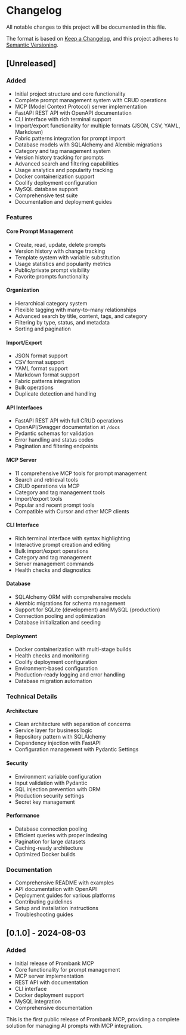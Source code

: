 # Changelog

All notable changes to this project will be documented in this file.

The format is based on [Keep a Changelog](https://keepachangelog.com/en/1.0.0/),
and this project adheres to [Semantic Versioning](https://semver.org/spec/v2.0.0.html).

## [Unreleased]

### Added
- Initial project structure and core functionality
- Complete prompt management system with CRUD operations
- MCP (Model Context Protocol) server implementation
- FastAPI REST API with OpenAPI documentation
- CLI interface with rich terminal support
- Import/export functionality for multiple formats (JSON, CSV, YAML, Markdown)
- Fabric patterns integration for prompt import
- Database models with SQLAlchemy and Alembic migrations
- Category and tag management system
- Version history tracking for prompts
- Advanced search and filtering capabilities
- Usage analytics and popularity tracking
- Docker containerization support
- Coolify deployment configuration
- MySQL database support
- Comprehensive test suite
- Documentation and deployment guides

### Features

#### Core Prompt Management
- Create, read, update, delete prompts
- Version history with change tracking
- Template system with variable substitution
- Usage statistics and popularity metrics
- Public/private prompt visibility
- Favorite prompts functionality

#### Organization
- Hierarchical category system
- Flexible tagging with many-to-many relationships
- Advanced search by title, content, tags, and category
- Filtering by type, status, and metadata
- Sorting and pagination

#### Import/Export
- JSON format support
- CSV format support
- YAML format support
- Markdown format support
- Fabric patterns integration
- Bulk operations
- Duplicate detection and handling

#### API Interfaces
- FastAPI REST API with full CRUD operations
- OpenAPI/Swagger documentation at `/docs`
- Pydantic schemas for validation
- Error handling and status codes
- Pagination and filtering endpoints

#### MCP Server
- 11 comprehensive MCP tools for prompt management
- Search and retrieval tools
- CRUD operations via MCP
- Category and tag management tools
- Import/export tools
- Popular and recent prompt tools
- Compatible with Cursor and other MCP clients

#### CLI Interface
- Rich terminal interface with syntax highlighting
- Interactive prompt creation and editing
- Bulk import/export operations
- Category and tag management
- Server management commands
- Health checks and diagnostics

#### Database
- SQLAlchemy ORM with comprehensive models
- Alembic migrations for schema management
- Support for SQLite (development) and MySQL (production)
- Connection pooling and optimization
- Database initialization and seeding

#### Deployment
- Docker containerization with multi-stage builds
- Health checks and monitoring
- Coolify deployment configuration
- Environment-based configuration
- Production-ready logging and error handling
- Database migration automation

### Technical Details

#### Architecture
- Clean architecture with separation of concerns
- Service layer for business logic
- Repository pattern with SQLAlchemy
- Dependency injection with FastAPI
- Configuration management with Pydantic Settings

#### Security
- Environment variable configuration
- Input validation with Pydantic
- SQL injection prevention with ORM
- Production security settings
- Secret key management

#### Performance
- Database connection pooling
- Efficient queries with proper indexing
- Pagination for large datasets
- Caching-ready architecture
- Optimized Docker builds

### Documentation
- Comprehensive README with examples
- API documentation with OpenAPI
- Deployment guides for various platforms
- Contributing guidelines
- Setup and installation instructions
- Troubleshooting guides

## [0.1.0] - 2024-08-03

### Added
- Initial release of Prombank MCP
- Core functionality for prompt management
- MCP server implementation
- REST API with documentation
- CLI interface
- Docker deployment support
- MySQL integration
- Comprehensive documentation

This is the first public release of Prombank MCP, providing a complete solution for managing AI prompts with MCP integration.